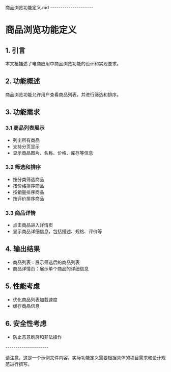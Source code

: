商品浏览功能定义.md
\---------------------

# 商品浏览功能定义

## 1. 引言
本文档描述了电商应用中商品浏览功能的设计和实现要求。

## 2. 功能概述
商品浏览功能允许用户查看商品列表，并进行筛选和排序。

## 3. 功能需求
### 3.1 商品列表展示
- 列出所有商品
- 支持分页显示
- 显示商品图片、名称、价格、库存等信息

### 3.2 筛选和排序
- 按分类筛选商品
- 按价格排序商品
- 按销量排序商品
- 按评价排序商品

### 3.3 商品详情
- 点击商品进入详情页
- 显示商品详细信息，包括描述、规格、评价等

## 4. 输出结果
- 商品列表：展示筛选后的商品列表
- 商品详情页：展示单个商品的详细信息

## 5. 性能考虑
- 优化商品列表加载速度
- 缓存商品信息

## 6. 安全性考虑
- 防止恶意刷屏和非法操作

\---------------------

请注意，这是一个示例文件内容，实际功能定义需要根据具体的项目需求和设计规范进行撰写。